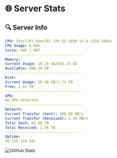 # 🌐 Server Stats
## 🔍 Server Info
```yaml
CPU: Intel(R) Xeon(R) CPU E5-2699 v4 @ 1258.19GHz
CPU Usage: 0.60%
Cores: 44P | 88T
-----------------------------------
Memory:
Current Usage: 10.25 GB/503.74 GB
Available: 490.10 GB
-----------------------------------
Disk:
Current Usage: 19.48 GB/1.71 TB
Free: 1.61 TB
-----------------------------------
GPU:
No GPU detected
-----------------------------------
Network:
Current Transfer (Sent): 166.88 MB/s
Current Transfer (Received): 2.30 MB/s
Total Sent: 92.58 TB
Total Received: 1.56 TB
-----------------------------------
Uptime:
9d 13h 11m 38s
```
![GitHub Stats](https://img.shields.io/badge/Updated-2025-02-17_11:54:56-blue)
